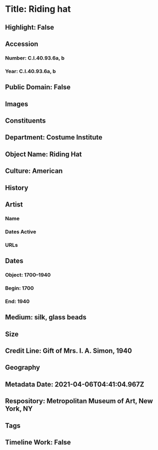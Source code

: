 # Title: Riding hat
## Highlight: False
## Accession
### Number: C.I.40.93.6a, b
### Year: C.I.40.93.6a, b
## Public Domain: False
## Images
## Constituents
## Department: Costume Institute
## Object Name: Riding Hat
## Culture: American
## History
## Artist
### Name
### Dates Active
### URLs
## Dates
### Object: 1700–1940
### Begin: 1700
### End: 1940
## Medium: silk, glass beads
## Size
## Credit Line: Gift of Mrs. I. A. Simon, 1940
## Geography
## Metadata Date: 2021-04-06T04:41:04.967Z
## Respository: Metropolitan Museum of Art, New York, NY
## Tags
## Timeline Work: False